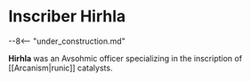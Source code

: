 # Inscriber Hirhla

--8<-- "under_construction.md"

**Hirhla** was an Avsohmic officer specializing in the inscription of [[Arcanism|runic]] catalysts.

